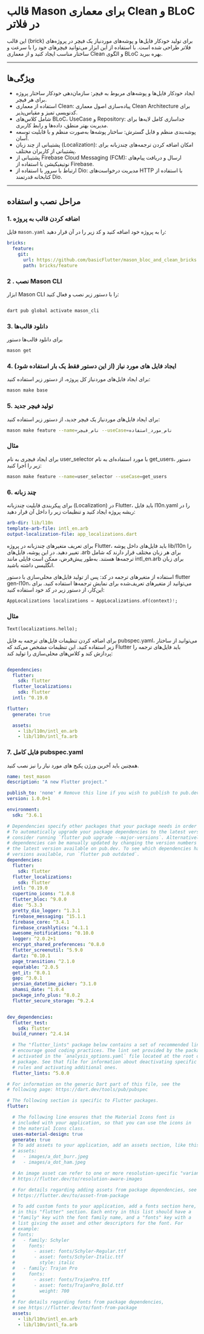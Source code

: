 # قالب Mason برای معماری Clean و BLoC در فلاتر

این قالب (brick) برای تولید خودکار فایل‌ها و پوشه‌های موردنیاز یک فیچر در پروژه‌های فلاتر طراحی شده است. با استفاده از این ابزار می‌توانید فیچرهای خود را با سرعت و ساختار مناسب ایجاد کنید و از معماری Clean و الگوی BLoC بهره ببرید.

---

## ویژگی‌ها
- ایجاد خودکار فایل‌ها و پوشه‌های مربوط به فیچر: سازمان‌دهی خودکار ساختار پروژه برای هر فیچر.
- استفاده از معماری Clean: پیاده‌سازی اصول معماری Clean Architecture برای کدنویسی تمیز و مقیاس‌پذیر.
- شامل کلاس‌های BLoC، UseCase و Repository: جداسازی کامل لایه‌ها برای مدیریت بهتر منطق، داده‌ها و رابط کاربری.
- پوشه‌بندی منظم و قابل گسترش: ساختار پوشه‌ها به‌صورت منظم و با قابلیت توسعه آسان.
- پشتیبانی از چند زبان (Localization): امکان اضافه کردن ترجمه‌های چندزبانه برای پشتیبانی از کاربران مختلف.
- پشتیبانی از Firebase Cloud Messaging (FCM): ارسال و دریافت پیام‌های نوتیفیکیشن با استفاده از Firebase.
- ارتباط با سرور با استفاده از Dio: مدیریت درخواست‌های HTTP با استفاده از کتابخانه قدرتمند Dio.

---

## مراحل نصب و استفاده

### 1. اضافه کردن قالب به پروژه
فایل `mason.yaml` را به پروژه خود اضافه کنید و کد زیر را در آن قرار دهید:
```yaml
bricks:
  feature:
    git:
      url: https://github.com/basicFlutter/mason_bloc_and_clean_bricks.git
      path: bricks/feature
```
### 2 . نصب Mason CLI
ابزار Mason CLI را با دستور زیر نصب و فعال کنید:
```bash

dart pub global activate mason_cli

```
### 3. دانلود قالب‌ها
برای دانلود قالب‌ها دستور
```bash
mason get
```

### 4. ایجاد فایل های مورد نیاز (از این دستور فقط یک بار استفاده شود)
برای ایجاد فایل‌های موردنیاز کل پروژه، از دستور زیر استفاده کنید:

```bash
mason make base
```
### 5. تولید فیچر جدید
برای ایجاد فایل‌های موردنیاز یک فیچر جدید، از دستور زیر استفاده کنید:
```bash
mason make feature --name=نام_فیچر --useCase=نام_مورد_استفاده
```
### مثال
برای ایجاد فیچری به نام user_selector با مورد استفاده‌ای به نام get_users، دستور زیر را اجرا کنید:
```bash
mason make feature --name=user_selector --useCase=get_users
```
### 6. چند زبانه 
برای پیکربندی قابلیت چندزبانه (Localization) در Flutter، باید فایل l10n.yaml را در ریشه پروژه ایجاد کنید و تنظیمات زیر را داخل آن قرار دهید:
```yaml
arb-dir: lib/l10n
template-arb-file: intl_en.arb
output-localization-file: app_localizations.dart
```
برای تعریف متغیرهای چندزبانه در پروژه Flutter، باید فایل‌های داخل پوشه lib/l10n را تغییر دهید. در این پوشه، فایل‌های .arb برای هر زبان مختلف قرار دارند که شامل ترجمه‌ها هستند. به‌طور پیش‌فرض، ممکن است فایلی مانند intl_en.arb برای زبان انگلیسی داشته باشید.

استفاده از متغیرهای ترجمه در کد: پس از تولید فایل‌های محلی‌سازی با دستور flutter gen-l10n، می‌توانید از متغیرهای تعریف‌شده برای نمایش ترجمه‌ها استفاده کنید. برای این‌کار، از دستور زیر در کد خود استفاده کنید:
```dart
AppLocalizations localizations = AppLocalizations.of(context)!;
```
### مثال 
```dart
Text(localizations.hello);
```

برای اضافه کردن تنظیمات فایل‌های ترجمه به فایل pubspec.yaml، می‌توانید از ساختار زیر استفاده کنید. این تنظیمات مشخص می‌کند که Flutter باید فایل‌های ترجمه را پردازش کند و کلاس‌های محلی‌سازی را تولید کند:

```yaml

dependencies:
  flutter:
    sdk: flutter
  flutter_localizations:
    sdk: flutter
  intl: ^0.19.0

flutter:
  generate: true

  assets:
    - lib/l10n/intl_en.arb
    - lib/l10n/intl_fa.arb
```
### 7. فایل کامل pubspec.yaml
همچنین باید آخرین ورژن پکیج های مورد نیاز را نیز نصب کنید.

```yaml
name: test_mason
description: "A new Flutter project."

publish_to: 'none' # Remove this line if you wish to publish to pub.dev
version: 1.0.0+1

environment:
  sdk: ^3.6.1

# Dependencies specify other packages that your package needs in order to work.
# To automatically upgrade your package dependencies to the latest versions
# consider running `flutter pub upgrade --major-versions`. Alternatively,
# dependencies can be manually updated by changing the version numbers below to
# the latest version available on pub.dev. To see which dependencies have newer
# versions available, run `flutter pub outdated`.
dependencies:
  flutter:
    sdk: flutter
  flutter_localizations:
    sdk: flutter
  intl: ^0.19.0
  cupertino_icons: ^1.0.8
  flutter_bloc: ^9.0.0
  dio: ^5.3.3
  pretty_dio_logger: ^1.3.1
  firebase_messaging: ^15.1.1
  firebase_core: ^3.4.1
  firebase_crashlytics: ^4.1.1
  awesome_notifications: ^0.10.0
  logger: ^2.0.2+1
  encrypt_shared_preferences: ^0.8.0
  flutter_screenutil: ^5.9.0
  dartz: ^0.10.1
  page_transition: ^2.1.0
  equatable: ^2.0.5
  get_it: ^8.0.1
  gap: ^3.0.1
  persian_datetime_picker: ^3.1.0
  shamsi_date: ^1.0.4
  package_info_plus: ^8.0.2
  flutter_secure_storage: ^9.2.4


dev_dependencies:
  flutter_test:
    sdk: flutter
  build_runner: ^2.4.14

  # The "flutter_lints" package below contains a set of recommended lints to
  # encourage good coding practices. The lint set provided by the package is
  # activated in the `analysis_options.yaml` file located at the root of your
  # package. See that file for information about deactivating specific lint
  # rules and activating additional ones.
  flutter_lints: ^5.0.0

# For information on the generic Dart part of this file, see the
# following page: https://dart.dev/tools/pub/pubspec

# The following section is specific to Flutter packages.
flutter:

  # The following line ensures that the Material Icons font is
  # included with your application, so that you can use the icons in
  # the material Icons class.
  uses-material-design: true
  generate: true
  # To add assets to your application, add an assets section, like this:
  # assets:
  #   - images/a_dot_burr.jpeg
  #   - images/a_dot_ham.jpeg

  # An image asset can refer to one or more resolution-specific "variants", see
  # https://flutter.dev/to/resolution-aware-images

  # For details regarding adding assets from package dependencies, see
  # https://flutter.dev/to/asset-from-package

  # To add custom fonts to your application, add a fonts section here,
  # in this "flutter" section. Each entry in this list should have a
  # "family" key with the font family name, and a "fonts" key with a
  # list giving the asset and other descriptors for the font. For
  # example:
  # fonts:
  #   - family: Schyler
  #     fonts:
  #       - asset: fonts/Schyler-Regular.ttf
  #       - asset: fonts/Schyler-Italic.ttf
  #         style: italic
  #   - family: Trajan Pro
  #     fonts:
  #       - asset: fonts/TrajanPro.ttf
  #       - asset: fonts/TrajanPro_Bold.ttf
  #         weight: 700
  #
  # For details regarding fonts from package dependencies,
  # see https://flutter.dev/to/font-from-package
  assets:
    - lib/l10n/intl_en.arb
    - lib/l10n/intl_fa.arb
```








